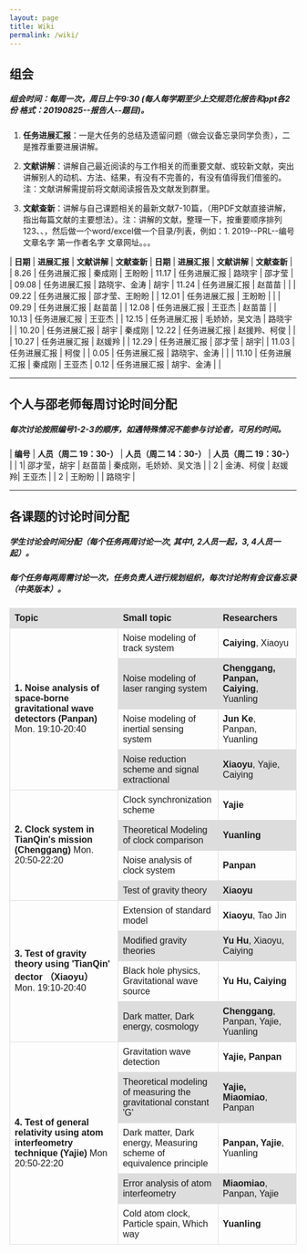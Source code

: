 ```yaml
---
layout: page
title: Wiki
permalink: /wiki/
---
```


<style>
table {
  font-family: arial, sans-serif;
  border-collapse: collapse;
  width: 100%;
}

td, th {
  border: 1px solid #dddddd;
  text-align: left;
  padding: 8px;
}

tr:nth-child(odd) {
  background-color: #dddddd;
}
</style>

## 组会

##### 组会时间：每周一次，周日上午9:30 (每人每学期至少上交规范化报告和ppt各2份 格式：20190825--报告人--题目)。

1. **任务进展汇报**：一是大任务的总结及遗留问题（做会议备忘录同学负责），二是推荐重要进展讲解。 

2. **文献讲解**：讲解自己最近阅读的与工作相关的而重要文献、或较新文献，突出讲解别人的动机、方法、结果，有没有不完善的，有没有值得我们借鉴的。注：文献讲解需提前将文献阅读报告及文献发到群里。

3. **文献查新**：讲解与自己课题相关的最新文献7-10篇，（用PDF文献直接讲解，指出每篇文献的主要想法）。注：讲解的文献，整理一下，按重要顺序排列123、、，然后做一个word/excel做一个目录/列表，例如：1. 2019--PRL--编号   文章名字   第一作者名字  文章网址。。。

| **日期** | **进展汇报** | **文献讲解** | **文献查新** | **日期** | **进展汇报** | **文献讲解** | **文献查新** |
| 8.26 | 任务进展汇报 | 秦成刚 | 王盼盼 | 11.17 | 任务进展汇报 | 路晓宇 |  邵才莹 |
| 09.08 | 任务进展汇报 | 路晓宇、金涛 |  胡宇 | 11.24 | 任务进展汇报 | 赵苗苗 |  |
| 09.22 | 任务进展汇报 | 邵才莹、王盼盼 |  | 12.01 | 任务进展汇报 | 王盼盼 |  |
| 09.29 | 任务进展汇报 | 赵苗苗 | | 12.08 | 任务进展汇报 | 王亚杰 |  赵苗苗 |
| 10.13 | 任务进展汇报 | 王亚杰 | | 12.15 | 任务进展汇报 | 毛娇娇，吴文浩 |  路晓宇 |
| 10.20 | 任务进展汇报 | 胡宇 |  秦成刚 | 12.22 | 任务进展汇报 | 赵援羚、柯俊 |  |
| 10.27 | 任务进展汇报 | 赵媛羚 |  | 12.29 | 任务进展汇报 | 邵才莹 |  胡宇|
| 11.03 | 任务进展汇报 | 柯俊 |  | 0.05 | 任务进展汇报 | 路晓宇、金涛 | |
| 11.10 | 任务进展汇报 | 秦成刚 |  王亚杰 | 0.12 | 任务进展汇报 | 胡宇、金涛 | |

---

## 个人与邵老师每周讨论时间分配

##### 每次讨论按照编号1-2-3的顺序，如遇特殊情况不能参与讨论者，可另约时间。

| **编号** | **人员（周二 19：30-）** | **人员（周二 14：30-）** | **人员（周二 19：30-）** |
| 1| 邵才莹，胡宇 | 赵苗苗 | 秦成刚，毛娇娇、吴文浩 |
| 2 | 金涛、柯俊 | 赵媛羚| 王亚杰 |
| 2 | 王盼盼 | | 路晓宇 |

---

## 各课题的讨论时间分配

##### 学生讨论会时间分配（每个任务两周讨论一次, 其中1, 2人员一起，3, 4人员一起）。

##### 每个任务每两周需讨论一次，任务负责人进行规划组织，每次讨论附有会议备忘录（中英版本）。

<table>
  <tr>
    <th><b>Topic</b></th>
    <th><b>Small topic</b></th>
    <th><b>Researchers</b></th>
  </tr>
  <tr>
    <td rowspan="4"><b>1. Noise analysis of space-borne gravitational wave detectors (Panpan)</b> Mon. 19:10-20:40</td>
    <td>Noise modeling of track system </td>
    <td><b>Caiying</b>, Xiaoyu</td>
  </tr>
  <tr>
    <td>Noise modeling of laser ranging system</td>
    <td><b>Chenggang, Panpan, Caiying</b>, Yuanling</td>
  </tr>
  <tr>
    <td>Noise modeling of inertial sensing system</td>
    <td><b>Jun Ke</b>, Panpan, Yuanling</td>
  </tr>
  <tr>
    <td>Noise reduction scheme and signal extractional</td>
    <td><b>Xiaoyu</b>, Yajie, Caiying</td>
  </tr>
  
   <tr>
    <td rowspan="4"><b>2. Clock system in TianQin's mission (Chenggang)</b> Mon. 20:50-22:20</td>
    <td>Clock synchronization scheme </td>
    <td><b>Yajie</b></td>
  </tr>
  <tr>
    <td>Theoretical Modeling of clock comparison</td>
    <td><b>Yuanling</b></td>
  </tr>
  <tr>
    <td>Noise analysis of clock system</td>
    <td><b>Panpan</b></td>
  </tr>
  <tr>
    <td>Test of gravity theory</td>
    <td><b>Xiaoyu</b></td>
  </tr> 
  
   <tr>
    <td rowspan="4"><b>3. Test of gravity theory using 'TianQin' dector （Xiaoyu）</b>  Mon. 19:10-20:40 </td>
    <td>Extension of standard model</td>
    <td><b>Xiaoyu</b>, Tao Jin</td>
  </tr>
  <tr>
    <td>Modified gravity theories</td>
    <td><b>Yu Hu</b>, Xiaoyu, Caiying</td>
  </tr>
  <tr>
    <td>Black hole physics, Gravitational wave source</td>
    <td><b>Yu Hu, Caiying</b></td>
  </tr>
  <tr>
    <td>Dark matter, Dark energy, cosmology</td>
    <td><b>Chenggang</b>, Panpan, Yajie, Yuanling</td>
  </tr> 
  
   <tr>
    <td rowspan="5"> <b>4. Test of general relativity using atom interfeometry technique (Yajie)</b> Mon 20:50-22:20 </td>
    <td>Gravitation wave detection</td>
    <td><b>Yajie, Panpan</b></td>
  </tr>
  <tr>
    <td>Theoretical modeling of measuring the gravitational constant 'G'</td>
    <td><b>Yajie, Miaomiao</b>, Panpan</td>
  </tr>
  <tr>
    <td>Dark matter, Dark energy, Measuring scheme of equivalence principle</td>
    <td><b>Panpan, Yajie</b>, Yuanling</td>
  </tr>
  <tr>
    <td>Error analysis of atom interfeometry</td>
    <td><b>Miaomiao</b>, Panpan, Yajie</td>
  </tr> 
  <tr>
    <td>Cold atom clock, Particle spain, Which way</td>
    <td><b>Yuanling</b></td>
  </tr> 
